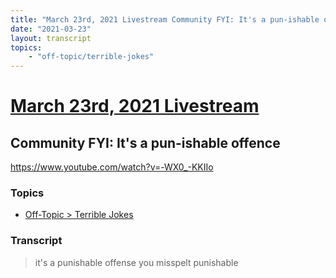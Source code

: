 ```yaml
---
title: "March 23rd, 2021 Livestream Community FYI: It's a pun-ishable offence"
date: "2021-03-23"
layout: transcript
topics:
    - "off-topic/terrible-jokes"
---
```

# [March 23rd, 2021 Livestream](../2021-03-23.md)
## Community FYI: It's a pun-ishable offence
https://www.youtube.com/watch?v=-WX0_-KKIIo

### Topics
* [Off-Topic > Terrible Jokes](../topics/off-topic/terrible-jokes.md)

### Transcript

> it's a punishable offense you misspelt punishable
